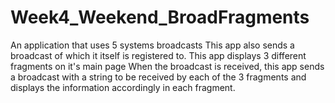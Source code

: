 # Week4_Weekend_BroadFragments
An application that uses 5 systems broadcasts
This app also sends a broadcast of which it itself is registered to.
This app displays 3 different fragments on it's main page
When the broadcast is received, this app sends a broadcast with a string to be received 
by each of the 3 fragments and displays the information accordingly in each fragment.
